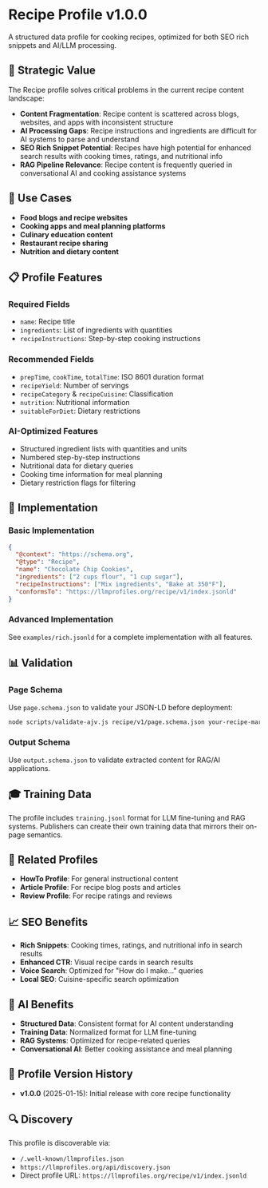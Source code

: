 # Recipe Profile v1.0.0

A structured data profile for cooking recipes, optimized for both SEO rich snippets and AI/LLM processing.

## 🎯 Strategic Value

The Recipe profile solves critical problems in the current recipe content landscape:

- **Content Fragmentation**: Recipe content is scattered across blogs, websites, and apps with inconsistent structure
- **AI Processing Gaps**: Recipe instructions and ingredients are difficult for AI systems to parse and understand
- **SEO Rich Snippet Potential**: Recipes have high potential for enhanced search results with cooking times, ratings, and nutritional info
- **RAG Pipeline Relevance**: Recipe content is frequently queried in conversational AI and cooking assistance systems

## 🚀 Use Cases

- **Food blogs and recipe websites**
- **Cooking apps and meal planning platforms**
- **Culinary education content**
- **Restaurant recipe sharing**
- **Nutrition and dietary content**

## 📋 Profile Features

### Required Fields
- `name`: Recipe title
- `ingredients`: List of ingredients with quantities
- `recipeInstructions`: Step-by-step cooking instructions

### Recommended Fields
- `prepTime`, `cookTime`, `totalTime`: ISO 8601 duration format
- `recipeYield`: Number of servings
- `recipeCategory` & `recipeCuisine`: Classification
- `nutrition`: Nutritional information
- `suitableForDiet`: Dietary restrictions

### AI-Optimized Features
- Structured ingredient lists with quantities and units
- Numbered step-by-step instructions
- Nutritional data for dietary queries
- Cooking time information for meal planning
- Dietary restriction flags for filtering

## 🔧 Implementation

### Basic Implementation
```json
{
  "@context": "https://schema.org",
  "@type": "Recipe",
  "name": "Chocolate Chip Cookies",
  "ingredients": ["2 cups flour", "1 cup sugar"],
  "recipeInstructions": ["Mix ingredients", "Bake at 350°F"],
  "conformsTo": "https://llmprofiles.org/recipe/v1/index.jsonld"
}
```

### Advanced Implementation
See `examples/rich.jsonld` for a complete implementation with all features.

## 📊 Validation

### Page Schema
Use `page.schema.json` to validate your JSON-LD before deployment:
```bash
node scripts/validate-ajv.js recipe/v1/page.schema.json your-recipe-markup.json
```

### Output Schema
Use `output.schema.json` to validate extracted content for RAG/AI applications.

## 🎓 Training Data

The profile includes `training.jsonl` format for LLM fine-tuning and RAG systems. Publishers can create their own training data that mirrors their on-page semantics.

## 🔗 Related Profiles

- **HowTo Profile**: For general instructional content
- **Article Profile**: For recipe blog posts and articles
- **Review Profile**: For recipe ratings and reviews

## 📈 SEO Benefits

- **Rich Snippets**: Cooking times, ratings, and nutritional info in search results
- **Enhanced CTR**: Visual recipe cards in search results
- **Voice Search**: Optimized for "How do I make..." queries
- **Local SEO**: Cuisine-specific search optimization

## 🤖 AI Benefits

- **Structured Data**: Consistent format for AI content understanding
- **Training Data**: Normalized format for LLM fine-tuning
- **RAG Systems**: Optimized for recipe-related queries
- **Conversational AI**: Better cooking assistance and meal planning

## 📝 Profile Version History

- **v1.0.0** (2025-01-15): Initial release with core recipe functionality

## 🔍 Discovery

This profile is discoverable via:
- `/.well-known/llmprofiles.json`
- `https://llmprofiles.org/api/discovery.json`
- Direct profile URL: `https://llmprofiles.org/recipe/v1/index.jsonld`
